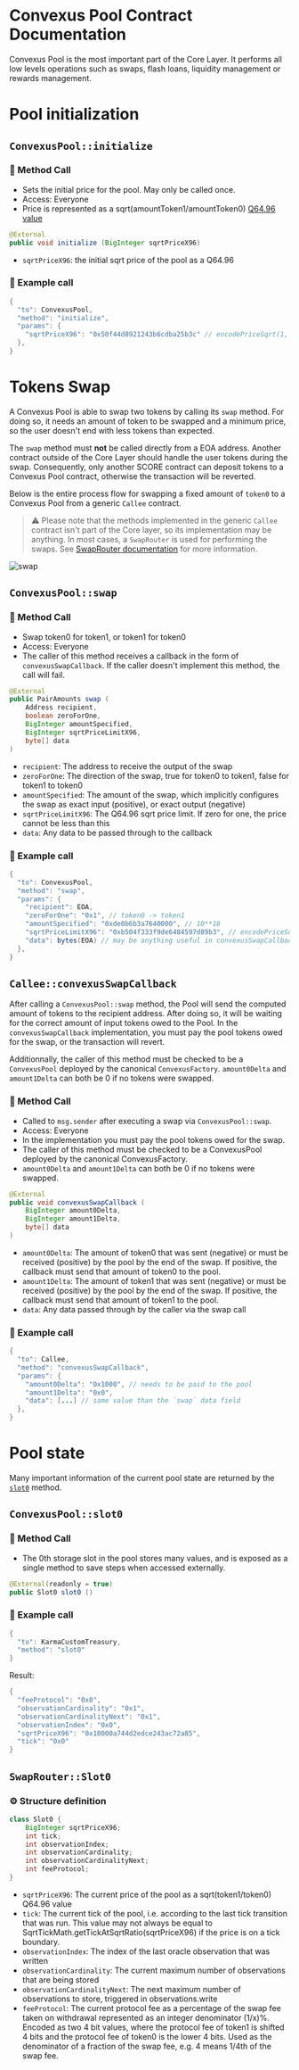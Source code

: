 # Convexus Pool Contract Documentation

Convexus Pool is the most important part of the Core Layer. It performs all low levels operations such as swaps, flash loans, liquidity management or rewards management.

# **Pool initialization**


## `ConvexusPool::initialize`


### 📜 Method Call

- Sets the initial price for the pool. May only be called once.
- Access: Everyone
- Price is represented as a sqrt(amountToken1/amountToken0) [Q64.96 value](/Convexus-Commons/Librairies/docs/README.md#how-to-encode-a-q6496-price)

```java
@External
public void initialize (BigInteger sqrtPriceX96)
```

- `sqrtPriceX96`: the initial sqrt price of the pool as a Q64.96

### 🧪 Example call

```java
{
  "to": ConvexusPool,
  "method": "initialize",
  "params": {
    "sqrtPriceX96": "0x50f44d8921243b6cdba25b3c" // encodePriceSqrt(1, 10)
  },
}
```

# **Tokens Swap**

A Convexus Pool is able to swap two tokens by calling its `swap` method. For doing so, it needs an amount of token to be swapped and a minimum price, so the user doesn't end with less tokens than expected.

The `swap` method must **not** be called directly from a EOA address. Another contract outside of the Core Layer should handle the user tokens during the swap. Consequently, only another SCORE contract can deposit tokens to a Convexus Pool contract, otherwise the transaction will be reverted.

Below is the entire process flow for swapping a fixed amount of `token0` to a Convexus Pool from a generic `Callee` contract.

> ⚠️ Please note that the methods implemented in the generic `Callee` contract isn't part of the Core layer, so its implementation may be anything. In most cases, a `SwapRouter` is used for performing the swaps. See [SwapRouter documentation](/Convexus-Periphery/Contracts/SwapRouter/docs/README.md#tokens-swap) for more information.

![swap](uml/swap.svg)

## `ConvexusPool::swap`

### 📜 Method Call

- Swap token0 for token1, or token1 for token0
- Access: Everyone
- The caller of this method receives a callback in the form of `convexusSwapCallback`. If the caller doesn't implement this method, the call will fail.

```java
@External
public PairAmounts swap (
    Address recipient,
    boolean zeroForOne,
    BigInteger amountSpecified,
    BigInteger sqrtPriceLimitX96,
    byte[] data
)
```

- `recipient`: The address to receive the output of the swap
- `zeroForOne`: The direction of the swap, true for token0 to token1, false for token1 to token0
- `amountSpecified`: The amount of the swap, which implicitly configures the swap as exact input (positive), or exact output (negative)
- `sqrtPriceLimitX96`: The Q64.96 sqrt price limit. If zero for one, the price cannot be less than this
- `data`: Any data to be passed through to the callback

### 🧪 Example call

```java
{
  "to": ConvexusPool,
  "method": "swap",
  "params": {
    "recipient": EOA,
    "zeroForOne": "0x1", // token0 -> token1
    "amountSpecified": "0xde0b6b3a7640000", // 10**18
    "sqrtPriceLimitX96": "0xb504f333f9de6484597d89b3", // encodePriceSqrt(1, 2)
    "data": bytes(EOA) // may be anything useful in convexusSwapCallback
  },
}
```

## `Callee::convexusSwapCallback`

After calling a `ConvexusPool::swap` method, the Pool will send the computed amount of tokens to the recipient address. After doing so, it will be waiting for the correct amount of input tokens owed to the Pool. In the `convexusSwapCallback` implementation, you must pay the pool tokens owed for the swap, or the transaction will revert.

Additionnally, the caller of this method must be checked to be a `ConvexusPool` deployed by the canonical `ConvexusFactory`. `amount0Delta` and `amount1Delta` can both be 0 if no tokens were swapped.

### 📜 Method Call

- Called to `msg.sender` after executing a swap via `ConvexusPool::swap`.
- Access: Everyone
- In the implementation you must pay the pool tokens owed for the swap.
- The caller of this method must be checked to be a ConvexusPool deployed by the canonical ConvexusFactory. 
- `amount0Delta` and `amount1Delta` can both be 0 if no tokens were swapped.


```java
@External
public void convexusSwapCallback (
    BigInteger amount0Delta,
    BigInteger amount1Delta,
    byte[] data
)
```

- `amount0Delta`: The amount of token0 that was sent (negative) or must be received (positive) by the pool by the end of the swap. If positive, the callback must send that amount of token0 to the pool.
- `amount1Delta`: The amount of token1 that was sent (negative) or must be received (positive) by the pool by the end of the swap. If positive, the callback must send that amount of token1 to the pool.
- `data`: Any data passed through by the caller via the swap call

### 🧪 Example call

```java
{
  "to": Callee,
  "method": "convexusSwapCallback",
  "params": {
    "amount0Delta": "0x1000", // needs to be paid to the pool
    "amount1Delta": "0x0",
    "data": [...] // same value than the `swap` data field
  },
}
```


# **Pool state**

Many important information of the current pool state are returned by the [`slot0`](#convexuspoolslot0) method.


## `ConvexusPool::slot0`

### 📜 Method Call

- The 0th storage slot in the pool stores many values, and is exposed as a single method to save steps when accessed externally.

```java
@External(readonly = true)
public Slot0 slot0 ()
```

### 🧪 Example call

```java
{
  "to": KarmaCustomTreasury,
  "method": "slot0"
}
```

Result:
```java
{
  "feeProtocol": "0x0",
  "observationCardinality": "0x1",
  "observationCardinalityNext": "0x1",
  "observationIndex": "0x0",
  "sqrtPriceX96": "0x10000a744d2edce243ac72a85",
  "tick": "0x0"
}
```

## `SwapRouter::Slot0`

### ⚙️ Structure definition

```java
class Slot0 {
    BigInteger sqrtPriceX96;
    int tick;
    int observationIndex;
    int observationCardinality;
    int observationCardinalityNext;
    int feeProtocol;
}
```

- `sqrtPriceX96`: The current price of the pool as a sqrt(token1/token0) Q64.96 value
- `tick`: The current tick of the pool, i.e. according to the last tick transition that was run. This value may not always be equal to SqrtTickMath.getTickAtSqrtRatio(sqrtPriceX96) if the price is on a tick boundary.
- `observationIndex`: The index of the last oracle observation that was written
- `observationCardinality`: The current maximum number of observations that are being stored
- `observationCardinalityNext`: The next maximum number of observations to store, triggered in observations.write
- `feeProtocol`: The current protocol fee as a percentage of the swap fee taken on withdrawal represented as an integer denominator (1/x)%. Encoded as two 4 bit values, where the protocol fee of token1 is shifted 4 bits and the protocol fee of token0 is the lower 4 bits. Used as the denominator of a fraction of the swap fee, e.g. 4 means 1/4th of the swap fee.
